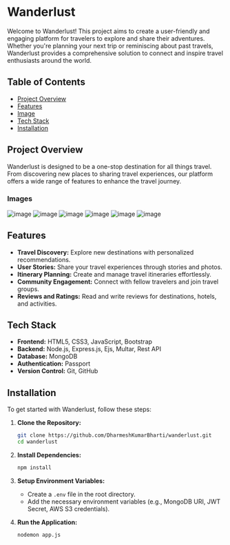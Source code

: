 # Wanderlust

Welcome to Wanderlust! This project aims to create a user-friendly and engaging platform for travelers to explore and share their adventures. Whether you're planning your next trip or reminiscing about past travels, Wanderlust provides a comprehensive solution to connect and inspire travel enthusiasts around the world.

## Table of Contents
- [Project Overview](#project-overview)
- [Features](#features)
- [Image](#Image)
- [Tech Stack](#tech-stack)
- [Installation](#installation)


## Project Overview
Wanderlust is designed to be a one-stop destination for all things travel. From discovering new places to sharing travel experiences, our platform offers a wide range of features to enhance the travel journey. 

### Images
![image](https://github.com/user-attachments/assets/db5492ea-bce8-4c9f-85a7-c161a39aec07)
![image](https://github.com/user-attachments/assets/dc56f8a6-6643-4f69-b843-e3bf29fd1aa4)
![image](https://github.com/user-attachments/assets/4b915f3a-04ec-436a-875d-723fd176b097)
![image](https://github.com/user-attachments/assets/306d5349-7064-42e5-b5f0-b428feef263a)
![image](https://github.com/user-attachments/assets/db788fea-b2d0-4b40-af07-ddecf953268f)
![image](https://github.com/user-attachments/assets/cf746893-f6fd-4723-8865-7856480a9c43)


## Features
- **Travel Discovery:** Explore new destinations with personalized recommendations.
- **User Stories:** Share your travel experiences through stories and photos.
- **Itinerary Planning:** Create and manage travel itineraries effortlessly.
- **Community Engagement:** Connect with fellow travelers and join travel groups.
- **Reviews and Ratings:** Read and write reviews for destinations, hotels, and activities.

## Tech Stack
- **Frontend:**  HTML5, CSS3, JavaScript, Bootstrap
- **Backend:** Node.js, Express.js, Ejs, Multar, Rest API
- **Database:** MongoDB
- **Authentication:** Passport
- **Version Control:** Git, GitHub

## Installation
To get started with Wanderlust, follow these steps:

1. **Clone the Repository:**
   ```sh
   git clone https://github.com/DharmeshKumarBharti/wanderlust.git
   cd wanderlust
   ```

2. **Install Dependencies:**
   ```sh
   npm install
   ```

3. **Setup Environment Variables:**
   - Create a `.env` file in the root directory.
   - Add the necessary environment variables (e.g., MongoDB URI, JWT Secret, AWS S3 credentials).

4. **Run the Application:**
   ```sh
   nodemon app.js
   ```
